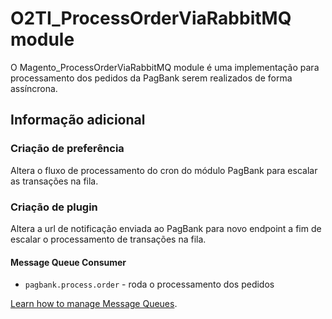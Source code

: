 # O2TI_ProcessOrderViaRabbitMQ module

O Magento_ProcessOrderViaRabbitMQ module é uma implementação para processamento dos pedidos da PagBank serem realizados de forma assíncrona.

## Informação adicional

### Criação de preferência

Altera o fluxo de processamento do cron do módulo PagBank para escalar as transações na fila.

### Criação de plugin

Altera a url de notificação enviada ao PagBank para novo endpoint a fim de escalar o processamento de transações na fila.

#### Message Queue Consumer

- `pagbank.process.order` - roda o processamento dos pedidos

[Learn how to manage Message Queues](https://devdocs.magento.com/guides/v2.4/config-guide/mq/manage-message-queues.html).
